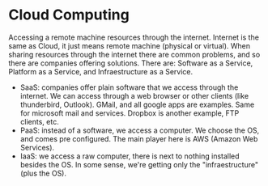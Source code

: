 # Cloud Computing
Accessing a remote machine resources through the internet. Internet is the same as Cloud, it just means remote machine (physical or virtual). When sharing resources through the internet there are common problems, and so there are companies offering solutions. There are: Software as a Service, Platform as a Service, and Infraestructure as a Service.

* SaaS: companies offer plain software that we access through the internet. We can access through a web browser or other clients (like thunderbird, Outlook). GMail, and all google apps are examples. Same for microsoft mail and services. Dropbox is another example, FTP clients, etc.
* PaaS: instead of a software, we access a computer. We choose the OS, and comes pre configured. The main player here is AWS (Amazon Web Services).
* IaaS: we access a raw computer, there is next to nothing installed besides the OS. In some sense, we're getting only the "infraestructure" (plus the OS).
